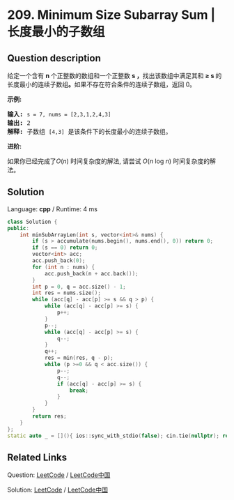 # 209. Minimum Size Subarray Sum | 长度最小的子数组

## Question description

<!--If you want to use the English description, use <p>Given an array of <strong>n</strong> positive integers and a positive integer <strong>s</strong>, find the minimal length of a <b>contiguous</b> subarray of which the sum &ge; <strong>s</strong>. If there isn&#39;t one, return 0 instead.</p>

<p><strong>Example:&nbsp;</strong></p>

<pre>
<strong>Input:</strong> <code>s = 7, nums = [2,3,1,2,4,3]</code>
<strong>Output:</strong> 2
<strong>Explanation: </strong>the subarray <code>[4,3]</code> has the minimal length under the problem constraint.</pre>

<div class="spoilers"><b>Follow up:</b></div>

<div class="spoilers">If you have figured out the <i>O</i>(<i>n</i>) solution, try coding another solution of which the time complexity is <i>O</i>(<i>n</i> log <i>n</i>).&nbsp;</div>
 instead-->
<p>给定一个含有&nbsp;<strong>n&nbsp;</strong>个正整数的数组和一个正整数&nbsp;<strong>s ，</strong>找出该数组中满足其和<strong> &ge; s </strong>的长度最小的连续子数组<strong>。</strong>如果不存在符合条件的连续子数组，返回 0。</p>

<p><strong>示例:&nbsp;</strong></p>

<pre><strong>输入:</strong> <code>s = 7, nums = [2,3,1,2,4,3]</code>
<strong>输出:</strong> 2
<strong>解释: </strong>子数组&nbsp;<code>[4,3]</code>&nbsp;是该条件下的长度最小的连续子数组。
</pre>

<p><strong>进阶:</strong></p>

<p>如果你已经完成了<em>O</em>(<em>n</em>) 时间复杂度的解法, 请尝试&nbsp;<em>O</em>(<em>n</em> log <em>n</em>) 时间复杂度的解法。</p>




## Solution

Language: **cpp**  /  Runtime: 4 ms

```cpp
class Solution {
public:
    int minSubArrayLen(int s, vector<int>& nums) {
        if (s > accumulate(nums.begin(), nums.end(), 0)) return 0;
        if (s == 0) return 0;
        vector<int> acc;
        acc.push_back(0);
        for (int n : nums) {
            acc.push_back(n + acc.back());
        }
        int p = 0, q = acc.size() - 1;
        int res = nums.size();
        while (acc[q] - acc[p] >= s && q > p) {
            while (acc[q] - acc[p] >= s) {
                p++;
            }
            p--;
            while (acc[q] - acc[p] >= s) {
                q--;
            }
            q++;
            res = min(res, q - p);
            while (p >=0 && q < acc.size()) {
                p--;
                q--;
                if (acc[q] - acc[p] >= s) {
                    break;
                }
            }
        }
        return res;
    }
};
static auto _ = [](){ ios::sync_with_stdio(false); cin.tie(nullptr); return 0; }();
```



## Related Links

Question: [LeetCode](https://leetcode.com/problems/minimum-size-subarray-sum/description/)  /  [LeetCode中国](https://leetcode-cn.com/problems/minimum-size-subarray-sum/description/)

Solution: [LeetCode](https://leetcode.com/articles/minimum-size-subarray-sum/)  /  [LeetCode中国](https://leetcode-cn.com/articles/minimum-size-subarray-sum/)